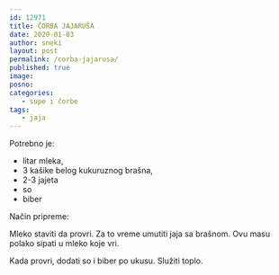 ```yaml
---
id: 12971
title: ČORBA JAJARUŠA
date: 2020-01-03
author: sneki
layout: post
permalink: /corba-jajarusa/
published: true
image: 
posno: 
categories:
   - supe i čorbe
tags:
   - jaja
---
```

Potrebno je:

* litar mleka,
* 3 kašike belog kukuruznog brašna,
* 2-3 jajeta 
* so
* biber

Način pripreme:

Mleko staviti da provri. Za to vreme umutiti jaja sa brašnom. Ovu masu polako sipati u mleko koje vri. 

Kada provri, dodati so i biber po ukusu. Služiti toplo.
  

